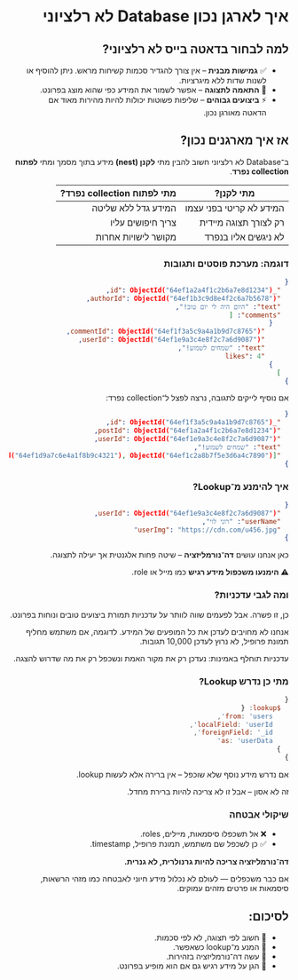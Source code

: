 <div dir="rtl">

# איך לארגן נכון Database לא רלציוני

## למה לבחור בדאטה בייס לא רלציוני?

- ✅ **גמישות מבנית** – אין צורך להגדיר סכמות קשיחות מראש. ניתן להוסיף או לשנות שדות ללא מיגרציות.  
- 🚀 **התאמה לתצוגה** – אפשר לשמור את המידע כפי שהוא מוצג בפרונט.  
- ⚡ **ביצועים גבוהים** – שליפות פשוטות יכולות להיות מהירות מאוד אם הדאטה מאורגן נכון.  

## אז איך מארגנים נכון?

ב־Database לא רלציוני חשוב להבין מתי **לקנן (nest)** מידע בתוך מסמך ומתי **לפתוח collection נפרד**.

| מתי לקנן?                  | מתי לפתוח collection נפרד?     |
|---------------------------|--------------------------------|
| המידע לא קריטי בפני עצמו | המידע גדל ללא שליטה            |
| רק לצורך תצוגה מיידית     | צריך חיפושים עליו              |
| לא ניגשים אליו בנפרד      | מקושר לישויות אחרות            |

### דוגמה: מערכת פוסטים ותגובות

```json
{
  "_id": ObjectId("64ef1a2a4f1c2b6a7e8d1234"),
  "authorId": ObjectId("64ef1b3c9d8e4f2c6a7b5678"),
  "text": "היום היה לי יום טוב!",
  "comments": [
    {
      "commentId": ObjectId("64ef1f3a5c9a4a1b9d7c8765"),
      "userId": ObjectId("64ef1e9a3c4e8f2c7a6d9087"),
      "text": "שמחים לשמוע!",
      "likes": 4
    }
  ]
}
```

אם נוסיף לייקים לתגובה, נרצה לפצל ל־collection נפרד:

```json
{
  "_id": ObjectId("64ef1f3a5c9a4a1b9d7c8765"),
  "postId": ObjectId("64ef1a2a4f1c2b6a7e8d1234"),
  "userId": ObjectId("64ef1e9a3c4e8f2c7a6d9087"),
  "text": "שמחים לשמוע!",
  "likes": [ObjectId("64ef1d9a7c6e4a1f8b9c4321"), ObjectId("64ef1c2a8b7f5e3d6a4c7890")]
}
```

### איך להימנע מ־Lookup?

```json
{
  "userId": ObjectId("64ef1e9a3c4e8f2c7a6d9087"),
  "userName": "רוני לוי",
  "userImg": "https://cdn.com/u456.jpg"
}
```

כאן אנחנו עושים **דה־נורמליזציה** – שיטה פחות אלגנטית אך יעילה לתצוגה.

**⚠️ הימנעו משכפול מידע רגיש** כמו מייל או role.

### ומה לגבי עדכניות?

כן, זו פשרה. אבל לפעמים שווה לוותר על עדכניות תמורת ביצועים טובים ונוחות בפרונט.

אנחנו לא מחויבים לעדכן את כל המופעים של המידע. לדוגמה, אם משתמש מחליף תמונת פרופיל, לא נרוץ לעדכן 10,000 תגובות.

עדכניות תוחלף באמינות: נעדכן רק את מקור האמת ונשכפל רק את מה שדרוש להצגה.

### מתי כן נדרש Lookup?

```js
{
  $lookup: {
    from: 'users',
    localField: 'userId',
    foreignField: '_id',
    as: 'userData'
  }
}
```

אם נדרש מידע נוסף שלא שוכפל – אין ברירה אלא לעשות lookup.

זה לא אסון – אבל זו לא צריכה להיות ברירת מחדל.

### שיקולי אבטחה

- ❌ אל תשכפלו סיסמאות, מיילים, roles.
- ✅ כן לשכפל שם משתמש, תמונת פרופיל, timestamp.

**דה־נורמליזציה צריכה להיות גרנולרית, לא גנרית.**

אם כבר משכפלים — לעולם לא נכלול מידע חיוני לאבטחה כמו מזהי הרשאות, סיסמאות או פרטים מזהים עמוקים.

## לסיכום:

- 🧠 חשוב לפי תצוגה, לא לפי סכמות.
- 🛑 המנע מ־lookup כשאפשר.
- 🧱 עשה דה־נורמליזציה בזהירות.
- 🔐 הגן על מידע רגיש גם אם הוא מופיע בפרונט.

</div>
